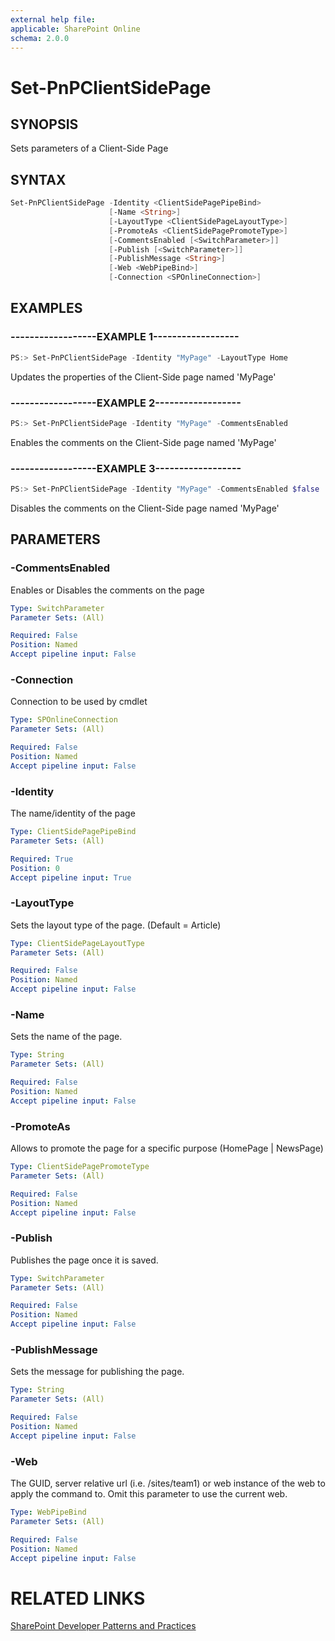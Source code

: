 ```yaml
---
external help file:
applicable: SharePoint Online
schema: 2.0.0
---
```

# Set-PnPClientSidePage

## SYNOPSIS
Sets parameters of a Client-Side Page

## SYNTAX 

```powershell
Set-PnPClientSidePage -Identity <ClientSidePagePipeBind>
                      [-Name <String>]
                      [-LayoutType <ClientSidePageLayoutType>]
                      [-PromoteAs <ClientSidePagePromoteType>]
                      [-CommentsEnabled [<SwitchParameter>]]
                      [-Publish [<SwitchParameter>]]
                      [-PublishMessage <String>]
                      [-Web <WebPipeBind>]
                      [-Connection <SPOnlineConnection>]
```

## EXAMPLES

### ------------------EXAMPLE 1------------------
```powershell
PS:> Set-PnPClientSidePage -Identity "MyPage" -LayoutType Home
```

Updates the properties of the Client-Side page named 'MyPage'

### ------------------EXAMPLE 2------------------
```powershell
PS:> Set-PnPClientSidePage -Identity "MyPage" -CommentsEnabled
```

Enables the comments on the Client-Side page named 'MyPage'

### ------------------EXAMPLE 3------------------
```powershell
PS:> Set-PnPClientSidePage -Identity "MyPage" -CommentsEnabled $false
```

Disables the comments on the Client-Side page named 'MyPage'

## PARAMETERS

### -CommentsEnabled
Enables or Disables the comments on the page

```yaml
Type: SwitchParameter
Parameter Sets: (All)

Required: False
Position: Named
Accept pipeline input: False
```

### -Connection
Connection to be used by cmdlet

```yaml
Type: SPOnlineConnection
Parameter Sets: (All)

Required: False
Position: Named
Accept pipeline input: False
```

### -Identity
The name/identity of the page

```yaml
Type: ClientSidePagePipeBind
Parameter Sets: (All)

Required: True
Position: 0
Accept pipeline input: True
```

### -LayoutType
Sets the layout type of the page. (Default = Article)

```yaml
Type: ClientSidePageLayoutType
Parameter Sets: (All)

Required: False
Position: Named
Accept pipeline input: False
```

### -Name
Sets the name of the page.

```yaml
Type: String
Parameter Sets: (All)

Required: False
Position: Named
Accept pipeline input: False
```

### -PromoteAs
Allows to promote the page for a specific purpose (HomePage | NewsPage)

```yaml
Type: ClientSidePagePromoteType
Parameter Sets: (All)

Required: False
Position: Named
Accept pipeline input: False
```

### -Publish
Publishes the page once it is saved.

```yaml
Type: SwitchParameter
Parameter Sets: (All)

Required: False
Position: Named
Accept pipeline input: False
```

### -PublishMessage
Sets the message for publishing the page.

```yaml
Type: String
Parameter Sets: (All)

Required: False
Position: Named
Accept pipeline input: False
```

### -Web
The GUID, server relative url (i.e. /sites/team1) or web instance of the web to apply the command to. Omit this parameter to use the current web.

```yaml
Type: WebPipeBind
Parameter Sets: (All)

Required: False
Position: Named
Accept pipeline input: False
```

# RELATED LINKS

[SharePoint Developer Patterns and Practices](http://aka.ms/sppnp)